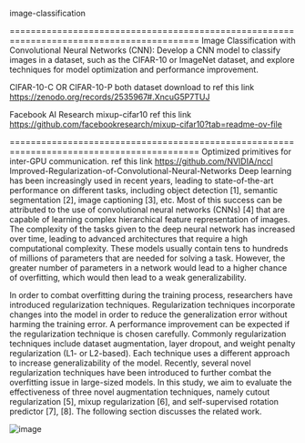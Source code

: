 image-classification 

==========================================================================================
Image Classification with Convolutional Neural Networks (CNN): Develop a CNN model to classify images in a dataset, such as the CIFAR-10 or ImageNet dataset, and explore techniques for model optimization and performance improvement.

CIFAR-10-C OR CIFAR-10-P both dataset download to ref this link https://zenodo.org/records/2535967#.XncuG5P7TUJ

Facebook AI Research mixup-cifar10 ref this link https://github.com/facebookresearch/mixup-cifar10?tab=readme-ov-file



==========================================================================================
Optimized primitives for inter-GPU communication. ref this link https://github.com/NVIDIA/nccl
Improved-Regularization-of-Convolutional-Neural-Networks Deep learning has been increasingly used in recent years, leading to state-of-the-art performance on different tasks, including object detection [1], semantic segmentation [2], image captioning [3], etc. Most of this success can be attributed to the use of convolutional neural networks (CNNs) [4] that are capable of learning complex hierarchical feature representation of images. The complexity of the tasks given to the deep neural network has increased over time, leading to advanced architectures that require a high computational complexity. These models usually contain tens to hundreds of millions of parameters that are needed for solving a task. However, the greater number of parameters in a network would lead to a higher chance of overfitting, which would then lead to a weak generalizability.

In order to combat overfitting during the training process, researchers have introduced regularization techniques. Regularization techniques incorporate changes into the model in order to reduce the generalization error without harming the training error. A performance improvement can be expected if the regularization technique is chosen carefully. Commonly regularization techniques include dataset augmentation, layer dropout, and weight penalty regularization (L1- or L2-based). Each technique uses a different approach to increase generalizability of the model. Recently, several novel regularization techniques have been introduced to further combat the overfitting issue in large-sized models. In this study, we aim to evaluate the effectiveness of three novel augmentation techniques, namely cutout regularization [5], mixup regularization [6], and self-supervised rotation predictor [7], [8]. The following section discusses the related work.



![image](https://github.com/anoopgupta3819/image-classification/assets/115916305/578e949e-0a2b-4450-ba1e-ead8dbca57f1)
